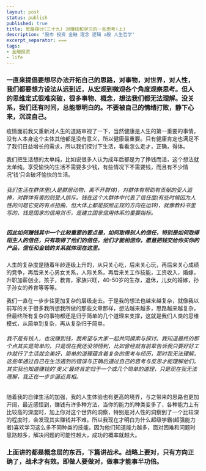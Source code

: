 ```yaml
---
layout: post
status: publish
published: true
title: 思路探讨(三十九) 对赚钱和学习的一些思考(上)
description: "股市 投资 金融 理念 逻辑 a股 人生哲学"
excerpt_separator: ===
tags:
- 金融投资
- life
---
```


### 一直来提倡要想尽办法开拓自己的思路，对事物，对世界，对人性，我们都要想方设法从远到近，从宏观到微观各个角度观察思考。但人的思维定式很难突破，很多事物、概念，想法我们都无法理解。没关系，我们还有时间，总能想明白的。不要被自己的情绪打败，静下心来，沉淀自己。

疫情面前我又重新对人生的道路审视了一下，当然健康是人生的第一重要的事情，没有人本身这个主体其他都是没有意义，所以健康最重要。只有健康肯定也满足不了我们日益增长的需求，所以我们探讨下生活，看看怎么走才，正确，得体。

我们把生活想的太单纯，比如说很多人认为成年后都是为了挣钱而活，这个想法就太单纯。享受愉快的生活不需要多少钱，有些情况下不需要钱，而且有不少情况’钱‘只会破坏愉快的生活。

###### 我们生活在群体里(人是群居动物，离不开群体)，对群体有帮助有贡献的受人追捧，对群体有害的则受人排斥。钱在这个大群体中代表了信任度(有些时候因为人性的问题它变的有点扭曲，但大体上都是按照正规的方向在运转)，就像教科书里写的，钱是国家的信用货币，是建立国家信用体系的重要指标。

##### 因此如何赚钱其中一个比较重要的要点是，如何取得别人的信任，特别是如何取得陌生人的信任，只有取得了他们的信任，他们才能相信你，愿意把钱交给你买你的产品，信任和金钱的关系就体现在这里。

人生的复杂度是随着年龄逐级上升的，从只关心吃，后来关心玩，再后来关心成绩的竞争，再后来关心男女关系，人际关系，再后来关工作技能，工资收入，婚嫁，升职加薪创业，孩子，教育，家族兴旺，40-50岁的生存，退休，儿女的婚嫁，孙子孙女的养育等等等。

我们一直在一步步往更加复杂的层级走去。于是我的想法也越来越复杂，就像我以前写的关于很多我所想我所做的那些文章那样，想法越来越多，思路越来越复杂，但最终所有复杂的事物都还是归于简单的几个道理来支撑，这就是我们人类的思维模式，从简单到复杂，再从复杂归于简单。

###### 我不是有钱人，也没赚到钱，我希望与大家一起共同摸索与探讨。我知道最终的那个点其实是简单的，只是现在我还没领悟到，比如曾经就有前辈告诉我只要好好工作就行了生活就会美好，简单的道理蕴含着复杂的思考与经历，那时我无法理解，这些年通过自己在生活遇到的错误与正确后通过自己的思考与反思才能理解他们。其实我也知道赚钱的’奥义‘最终肯定归于一个或几个简单的道理，只是现在我无法理解，我正在一步步逼近真相。

随着我的自律生活的加强，我的人生体验也有更高的境界，与之带来的思路也更加开阔，最近感悟到，赚钱有许多种方法，当你的能力的种类变多了，各种能力上有比较高的深度时，加上你对这个世界的洞察，特别是对人性的洞察到了一个比较深的程度时，会发现其实赚钱并不难。所以我现在才明白为什么超级学霸(超强能力者)喜欢学习这么多不同种类的技能，因为他们知道能力越多，面对困难和问题时思路越多，解决问题的可能性越大，成功的概率就越大。

### 上面讲的都是概念层的东西，下篇讲战术。战略上要对，只有方向正确了，战术才有效。即做人要做对，做事才能事半功倍。
